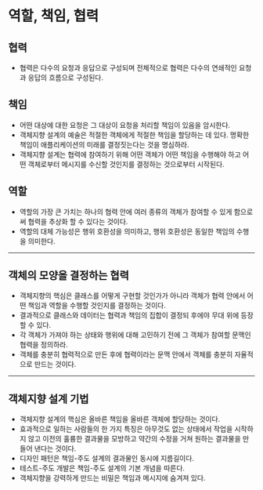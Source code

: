 # 역할, 책임, 협력

## 협력

- 협력은 다수의 요청과 응답으로 구성되며 전체적으로 협력은 다수의 연쇄적인 요청과 응답의 흐름으로 구성된다.

## 책임

- 어떤 대상에 대한 요청은 그 대상이 요청을 처리할 책임이 있음을 암시한다.<br>
- 객체지향 설계의 예술은 적절한 객체에게 적절한 책임을 할당하는 데 있다. 명확한 책임이 애플리케이션의 미래를 결정짓는다는 것을 명심하라.<Br>
- 객체지향 설계는 협력에 참여하기 위해 어떤 객체가 어떤 책임을 수행해야 하고 어떤 객체로부터 메시지를 수신할 것인지를 결정하는 것으로부터 시작된다.

## 역할

- 역할의 가장 큰 가치는 하나의 협력 안에 여러 종류의 객체가 참여할 수 있게 함으로써 협력을 추상화 할 수 있다는 것이다.
- 역할의 대체 가능성은 행위 호환성을 의미하고, 행위 호환성은 동일한 책임의 수행을 의미한다.

<hr>

## 객체의 모양을 결정하는 협력

- 객체지향의 핵심은 클래스를 어떻게 구현할 것인가가 아니라 객체가 협력 안에서 어떤 책임과 역할을 수행할 것인지를 결정하는 것이다.
- 결과적으로 클래스와 데이터는 협력과 책임의 집합이 결정되 후에야 무대 위에 등장할 수 있다.
- 각 객체가 가져야 하는 상태와 행위에 대해 고민하기 전에 그 객체가 참여할 문맥인 협력을 정의하라.
- 객체를 충분히 협력적으로 만든 후에 협력이라는 문맥 안에서 객체를 충분히 자율적으로 만드는 것이다.

<hr>

## 객체지향 설계 기법

- 객체지향 설계의 핵심은 올바른 책임을 올바른 객체에 할당하는 것이다.
- 효과적으로 일하는 사람들의 한 가지 특징은 아무것도 없는 상태에서 작업을 시작하지 않고 이전의 훌륭한 결과물을 모방하고 약간의 수정을 거쳐 원하는 결과물을 만들어 낸다는 것이다.
- 디자인 패턴은 책임-주도 설계의 결과물인 동시에 지름길이다.
- 테스트-주도 개발은 책임-주도 설계의 기본 개념을 따른다.
- 객체지향을 강력하게 만드는 비밀은 책임과 메시지에 숨겨져 있다.
